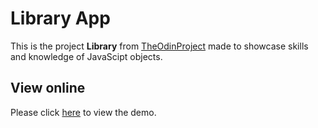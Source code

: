 # Library App

This is the project __Library__ from [TheOdinProject](https://www.theodinproject.com/lessons/node-path-javascript-library/) made to showcase skills and knowledge of JavaScipt objects.

## View online

Please click [here](https://climaxmba.github.io/library/) to view the demo.